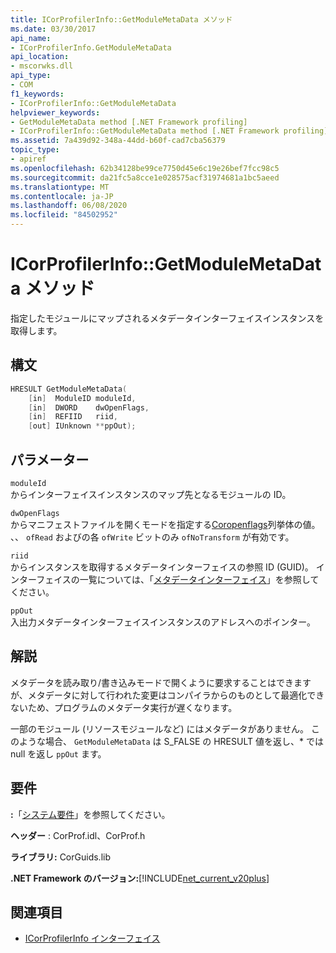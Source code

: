 ```yaml
---
title: ICorProfilerInfo::GetModuleMetaData メソッド
ms.date: 03/30/2017
api_name:
- ICorProfilerInfo.GetModuleMetaData
api_location:
- mscorwks.dll
api_type:
- COM
f1_keywords:
- ICorProfilerInfo::GetModuleMetaData
helpviewer_keywords:
- GetModuleMetaData method [.NET Framework profiling]
- ICorProfilerInfo::GetModuleMetaData method [.NET Framework profiling]
ms.assetid: 7a439d92-348a-44dd-b60f-cad7cba56379
topic_type:
- apiref
ms.openlocfilehash: 62b34128be99ce7750d45e6c19e26bef7fcc98c5
ms.sourcegitcommit: da21fc5a8cce1e028575acf31974681a1bc5aeed
ms.translationtype: MT
ms.contentlocale: ja-JP
ms.lasthandoff: 06/08/2020
ms.locfileid: "84502952"
---
```

# <a name="icorprofilerinfogetmodulemetadata-method"></a>ICorProfilerInfo::GetModuleMetaData メソッド
指定したモジュールにマップされるメタデータインターフェイスインスタンスを取得します。  
  
## <a name="syntax"></a>構文  
  
```cpp  
HRESULT GetModuleMetaData(  
    [in]  ModuleID moduleId,  
    [in]  DWORD    dwOpenFlags,  
    [in]  REFIID   riid,  
    [out] IUnknown **ppOut);  
```  
  
## <a name="parameters"></a>パラメーター  
 `moduleId`  
 からインターフェイスインスタンスのマップ先となるモジュールの ID。  
  
 `dwOpenFlags`  
 からマニフェストファイルを開くモードを指定する[Coropenflags](../metadata/coropenflags-enumeration.md)列挙体の値。 、、 `ofRead` およびの各 `ofWrite` ビットのみ `ofNoTransform` が有効です。  
  
 `riid`  
 からインスタンスを取得するメタデータインターフェイスの参照 ID (GUID)。 インターフェイスの一覧については、「[メタデータインターフェイス](../metadata/metadata-interfaces.md)」を参照してください。  
  
 `ppOut`  
 入出力メタデータインターフェイスインスタンスのアドレスへのポインター。  
  
## <a name="remarks"></a>解説  
 メタデータを読み取り/書き込みモードで開くように要求することはできますが、メタデータに対して行われた変更はコンパイラからのものとして最適化できないため、プログラムのメタデータ実行が遅くなります。  
  
 一部のモジュール (リソースモジュールなど) にはメタデータがありません。 このような場合、 `GetModuleMetaData` は S_FALSE の HRESULT 値を返し、* では null を返し `ppOut` ます。  
  
## <a name="requirements"></a>要件  
 **:**「[システム要件](../../get-started/system-requirements.md)」を参照してください。  
  
 **ヘッダー** : CorProf.idl、CorProf.h  
  
 **ライブラリ:** CorGuids.lib  
  
 **.NET Framework のバージョン:**[!INCLUDE[net_current_v20plus](../../../../includes/net-current-v20plus-md.md)]  
  
## <a name="see-also"></a>関連項目

- [ICorProfilerInfo インターフェイス](icorprofilerinfo-interface.md)
